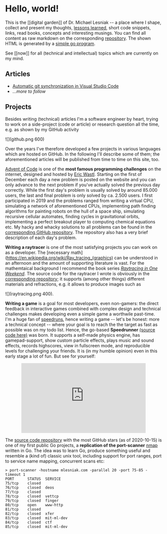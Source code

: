 # Hello, world!

This is the [[digital garden]] of Dr. Michael Lesniak -- a place where I shape, collect and present my thoughts, [lessons learned](/tag-lessonslearned.html), short code snippets, links, read books, concepts and interesting musings. You can find all content as raw markdown on the corresponding [repository](https://github.com/mlesniak/homepage). The shown HTML is generated by a [simple go program](https://github.com/mlesniak/homepage/blob/master/main.go).

See [[now]] for all (technical and intellectual) topics which are currently on my mind.

## Articles

- [Automatic git synchronization in Visual Studio Code](automatic-git-synchronization-in-vscode.html)
- _...more to follow_

## Projects

Besides writing (technical) articles I'm a software engineer by heart, trying to work on a side-project (code or article) or research question all the time, e.g. as shown by my GitHub activity

![](github.png 600)

Over the years I've therefore developed a few projects in various languages which are hosted on GitHub. In the following I'll describe some of them; the aforementioned articles will be published from time to time on this site, too.

[Advent of Code](https://adventofcode.com) is one of the **most famous programming challenges** on the internet, designed and hosted by [Eric Wastl](https://twitter.com/ericwastl). Starting on the first of December each day a new problem is posted on the website and you can only advance to the next problem if you've actually solved the previous day correctly. While the first day's problem is usually solved by around 85.000 users, the last and final problem is only solved by ca. 2.500 users. I first participated in 2019 and the problems ranged from writing a virtual CPU, simulating a network of aforementioned CPUs, implementing path finding algorithms for painting robots on the hull of a space ship, simulating recursive cellular automates, finding cycles in gravitational orbits, implementing a perfect breakout player to computing chemical equations etc. My hacky and whacky solutions to all problems can be found in the [corresponding GitHub repository](https://github.com/mlesniak/advent-of-code-2019). The repository also has a very brief description of each day's problem.

**Writing a raytracer** is one of the most satisfying projects you can work on as a developer. The [necessary math](https://en.wikipedia.org/wiki/Ray_tracing_(graphics) can be understood in an afternoon and the amount of supporting literature is vast. For the mathemtaical background I recommend the book series [_Raytracing in One Weekend_](https://raytracing.github.io). The source code for the raytracer I wrote is obviously in the [corresponding repository](https://github.com/mlesniak/go-raytracer); it supports (among other things) different materials and refractions, e.g. it allows to produce images such as 

![](raytracing.png 400). 

**Writing a game** is a goal for most developers, even non-gamers: the direct feedback in interactive games combined with complex design and technical challenges makes developing even a simple game a worthwile past-time. I'm a huge fan of [speedruns](https://en.wikipedia.org/wiki/Speedrun), hence writing a game -- let's be honest: more a technical concept -- where your goal is to reach the the target as fast as possible was on my todo list. Hence, the go-based **Speedrunner** [(source code here)](https://github.com/mlesniak/speedrun) was born. It supports a self-made physics engine, has gamepad-support,  show custom particle effects, plays music and sound effects, records highscores, view in fullscreen mode, and reproducible levels for challenging your friends. It is (in my humble opinion) even in this early stage a lot of fun. But see for yourself:

<div style="text-align: center;"><iframe width="400" height="225" src="https://www.youtube.com/embed/C1_BILCPtJ0" frameborder="0" allow="accelerometer; autoplay; clipboard-write; encrypted-media; gyroscope; picture-in-picture" allowfullscreen></iframe></div>

The [source code repository](https://github.com/mlesniak/port-scanner) with the most GitHub stars (as of 2020-10-15) is one of my first public Go projects, a **replication of the port-scanner** [nmap](https://nmap.org) written in Go. The idea was to learn Go, produce something useful and resemble a (kind of) classic unix tool, including support for port ranges, port to service name mapping, concurrent scans etc:

    > port-scanner -hostname mlesniak.com -parallel 20 -port 75-85 -timeout 1
    PORT      STATUS  SERVICE
    75/tcp    closed  
    76/tcp    closed  deos
    77/tcp    closed  
    78/tcp    closed  vettcp
    79/tcp    closed  finger
    80/tcp    open    www-http
    81/tcp    closed  
    82/tcp    closed  xfer
    83/tcp    closed  mit-ml-dev
    84/tcp    closed  ctf
    85/tcp    closed  mit-ml-dev

